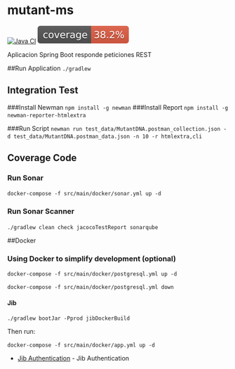 # mutant-ms
[![Java CI](https://github.com/olsmca/mutant-ms/actions/workflows/ci.yml/badge.svg)](https://github.com/olsmca/mutant-ms/actions/workflows/ci.yml)
[![Coverage](https://github.com/olsmca/mutant-ms/blob/main/.github/badges/jacoco.svg)](https://github.com/olsmca/mutant-ms/actions/workflows/ci.yml)

Aplicacion Spring Boot responde peticiones REST

##Run Application
```./gradlew```

## Integration Test
###Install Newman
```npm install -g newman```
###Install Report
```npm install -g newman-reporter-htmlextra```

###Run Script
```newman run test_data/MutantDNA.postman_collection.json -d test_data/MutantDNA.postman_data.json -n 10 -r htmlextra,cli```

## Coverage Code
### Run Sonar
```docker-compose -f src/main/docker/sonar.yml up -d```

### Run Sonar Scanner
```./gradlew clean check jacocoTestReport sonarqube```


##Docker
### Using Docker to simplify development (optional)
```
docker-compose -f src/main/docker/postgresql.yml up -d
```

```
docker-compose -f src/main/docker/postgresql.yml down
```
#### Jib
```
./gradlew bootJar -Pprod jibDockerBuild
```
Then run:

```
docker-compose -f src/main/docker/app.yml up -d
```

- [Jib Authentication] - Jib Authentication

[Jib Authentication]: <https://github.com/GoogleContainerTools/jib/tree/master/jib-gradle-plugin#authentication-methods>
